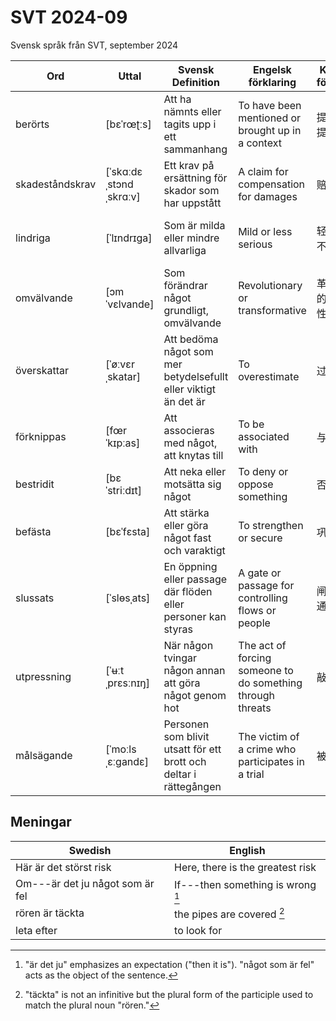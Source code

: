 # SVT 2024-09
Svensk språk från SVT, september 2024

| Ord       | Uttal          | Svensk Definition                                     | Engelsk förklaring                          | Kinesisk förklaring      | Exempel mening                                          |
|-----------|----------------|--------------------------------------------------------|---------------------------------------------|--------------------------|---------------------------------------------------------|
| berörts | [bɛˈrœʈːs] | Att ha nämnts eller tagits upp i ett sammanhang | To have been mentioned or brought up in a context | 提及，被提到 | Frågan har redan berörts i tidigare möten. |
| skadeståndskrav | [ˈskɑːdɛˌstɔndˌskrɑːv] | Ett krav på ersättning för skador som har uppstått | A claim for compensation for damages | 赔偿要求 | Företaget ställdes inför ett skadeståndskrav efter olyckan. |
| lindriga | [ˈlɪndrɪɡa] | Som är milda eller mindre allvarliga | Mild or less serious | 轻微的，不严重的 | Skadorna var lindriga och krävde ingen sjukhusvård. |
| omvälvande | [ɔmˈvɛlvande] | Som förändrar något grundligt, omvälvande | Revolutionary or transformative | 革命性的，变革性的 | Den nya teknologin har en omvälvande effekt på industrin. |
| överskattar | [ˈøːvɛrˌskatar] | Att bedöma något som mer betydelsefullt eller viktigt än det är | To overestimate | 过高估计 | Många överskattar vikten av att ha en perfekt plan. |
| förknippas | [fœrˈkɪpːas] | Att associeras med något, att knytas till | To be associated with | 与...相关 | Det här ämnet förknippas ofta med miljöfrågor. |
| bestridit | [bɛˈstriːdɪt] | Att neka eller motsätta sig något | To deny or oppose something | 否认, 反对 | Han har bestridit alla anklagelser mot honom. |
| befästa | [bɛˈfɛsta] | Att stärka eller göra något fast och varaktigt | To strengthen or secure | 巩固, 加强 | Ledaren vill befästa sin makt genom nya reformer. |
| slussats | [ˈslɵsˌats] | En öppning eller passage där flöden eller personer kan styras | A gate or passage for controlling flows or people | 闸门, 控制通道 | Vattnet slussades genom slussatsen för att reglera flödet. |
| utpressning | [ˈʉːtˌprɛsːnɪŋ] | När någon tvingar någon annan att göra något genom hot | The act of forcing someone to do something through threats | 敲诈勒索 | Han blev utsatt för utpressning och tvingades betala en stor summa pengar. |
| målsägande | [ˈmoːlsˌɛːɡandɛ] | Personen som blivit utsatt för ett brott och deltar i rättegången | The victim of a crime who participates in a trial | 被害人 | Målsäganden vittnade i rättegången för att berätta vad som hänt. |

## Meningar
| Swedish      | English         |
|--------------|-----------------| 
| Här är det störst risk | Here, there is the greatest risk |
| Om---är det ju något som är fel | If---then something is wrong [^1]|
| rören är täckta | the pipes are covered [^2]|
| leta efter | to look for |

[^1]: "är det ju" emphasizes an expectation ("then it is"). "något som är fel" acts as the object of the sentence.

[^2]: "täckta" is not an infinitive but the plural form of the participle used to match the plural noun "rören."